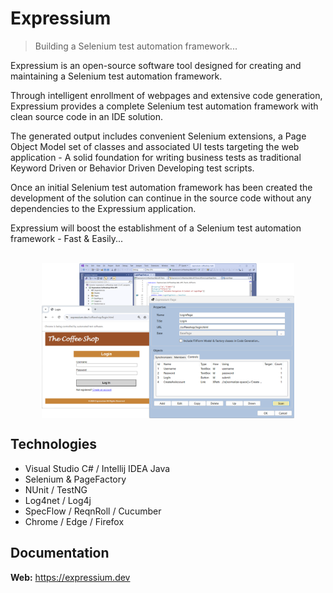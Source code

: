 # Expressium

> Building a Selenium test automation framework...

Expressium is an open-source software tool designed for creating and maintaining a Selenium test automation framework.

Through intelligent enrollment of webpages and extensive code generation, Expressium provides a complete Selenium test automation framework with clean source code in an IDE solution.

The generated output includes convenient Selenium extensions, a Page Object Model set of classes and associated UI tests targeting the web application - A solid foundation for writing business tests as traditional Keyword Driven or Behavior Driven Developing test scripts.

Once an initial Selenium test automation framework has been created the development of the solution can continue in the source code without any dependencies to the Expressium application.

Expressium will boost the establishment of a Selenium test automation framework - Fast & Easily...
<br />
<br />

<img src="Expressium.png"
     alt="Expressium"
     style="display: block; margin-left: auto; margin-right: auto; width: 80%;" />

## Technologies
* Visual Studio C# / Intellij IDEA Java
* Selenium & PageFactory
* NUnit / TestNG
* Log4net / Log4j
* SpecFlow / ReqnRoll / Cucumber
* Chrome / Edge / Firefox

## Documentation
**Web:** https://expressium.dev